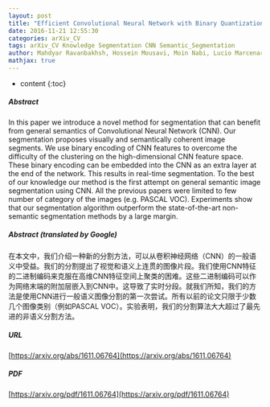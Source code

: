 ```yaml
---
layout: post
title: "Efficient Convolutional Neural Network with Binary Quantization Layer"
date: 2016-11-21 12:55:30
categories: arXiv_CV
tags: arXiv_CV Knowledge Segmentation CNN Semantic_Segmentation
author: Mahdyar Ravanbakhsh, Hossein Mousavi, Moin Nabi, Lucio Marcenaro, Carlo Regazzoni
mathjax: true
---
```


* content
{:toc}

##### Abstract
In this paper we introduce a novel method for segmentation that can benefit from general semantics of Convolutional Neural Network (CNN). Our segmentation proposes visually and semantically coherent image segments. We use binary encoding of CNN features to overcome the difficulty of the clustering on the high-dimensional CNN feature space. These binary encoding can be embedded into the CNN as an extra layer at the end of the network. This results in real-time segmentation. To the best of our knowledge our method is the first attempt on general semantic image segmentation using CNN. All the previous papers were limited to few number of category of the images (e.g. PASCAL VOC). Experiments show that our segmentation algorithm outperform the state-of-the-art non-semantic segmentation methods by a large margin.

##### Abstract (translated by Google)
在本文中，我们介绍一种新的分割方法，可以从卷积神经网络（CNN）的一般语义中受益。我们的分割提出了视觉和语义上连贯的图像片段。我们使用CNN特征的二进制编码来克服在高维CNN特征空间上聚类的困难。这些二进制编码可以作为网络末端的附加层嵌入到CNN中。这导致了实时分段。就我们所知，我们的方法是使用CNN进行一般语义图像分割的第一次尝试。所有以前的论文只限于少数几个图像类别（例如PASCAL VOC）。实验表明，我们的分割算法大大超过了最先进的非语义分割方法。

##### URL
[https://arxiv.org/abs/1611.06764](https://arxiv.org/abs/1611.06764)

##### PDF
[https://arxiv.org/pdf/1611.06764](https://arxiv.org/pdf/1611.06764)

